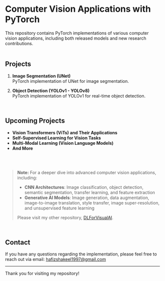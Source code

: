 # Computer Vision Applications with PyTorch

This repository contains PyTorch implementations of various computer vision applications, including both released models and new research contributions.
<br><br>

## Projects
1. **Image Segmentation (UNet)**  
   PyTorch implementation of UNet for image segmentation.

2. **Object Detection (YOLOv1 - YOLOv8)**  
   PyTorch implementation of YOLOv1 for real-time object detection.

<br>

## Upcoming Projects
- **Vision Transformers (ViTs) and Their Applications**
- **Self-Supervised Learning for Vision Tasks**
- **Multi-Modal Learning (Vision Language Models)**
- **And More**

<br><br>

> **Note:** For a deeper dive into advanced computer vision applications, including:
> 
> - **CNN Architectures**: Image classification, object detection, semantic segmentation, transfer learning, and feature extraction
> - **Generative AI Models**: Image generation, data augmentation, image-to-image translation, style transfer, image super-resolution, and unsupervised feature learning
> 
> Please visit my other repository, [DLForVisualAI](https://github.com/hafizshakeel/DLForVisualAI).


<br>

## Contact 
If you have any questions regarding the implementation, please feel free to reach out via email: [hafizshakeel1997@gmail.com](mailto:hafizshakeel1997@gmail.com)


---

Thank you for visiting my repository!
